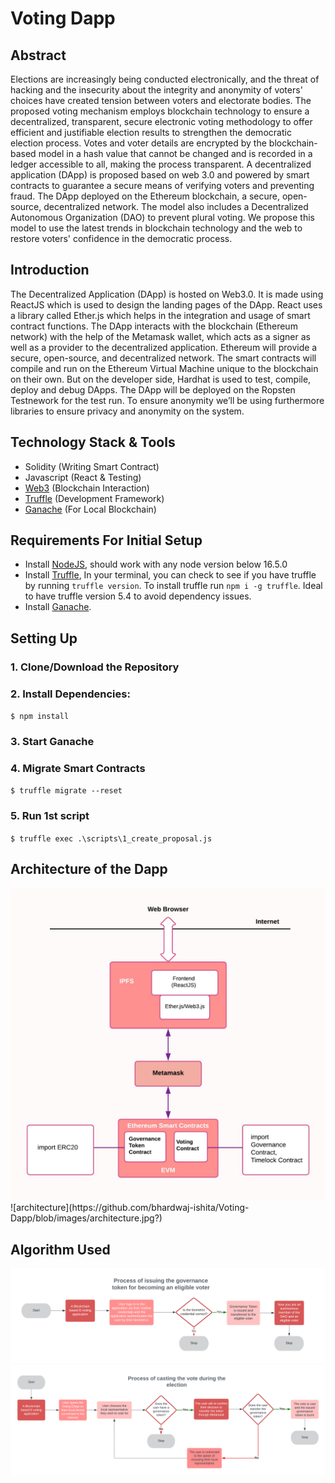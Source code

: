 # Voting Dapp
## Abstract
Elections are increasingly being conducted electronically, and the threat of hacking and the insecurity about the integrity and anonymity of voters' choices have created tension between voters and electorate bodies. The proposed voting mechanism employs blockchain technology to ensure a decentralized, transparent, secure electronic voting methodology to offer efficient and justifiable election results to strengthen the democratic election process. Votes and voter details are encrypted by the blockchain-based model in a hash value that cannot be changed and is recorded in a ledger accessible to all, making the process transparent. A decentralized application (DApp) is proposed based on web 3.0 and powered by smart contracts to guarantee a secure means of verifying voters and preventing fraud. The DApp deployed on the Ethereum blockchain, a secure, open-source, decentralized network. The model also includes a Decentralized Autonomous Organization (DAO) to prevent plural voting. We propose this model to use the latest trends in blockchain technology and the web to restore voters' confidence in the democratic process.
   
## Introduction
The Decentralized Application (DApp) is hosted on Web3.0. It is made using ReactJS which is used to design the landing pages of the DApp. React uses a library called Ether.js which helps in the integration and usage of smart contract functions. The DApp interacts with the blockchain (Ethereum network) with the help of the Metamask wallet, which acts as a signer as well as a provider to the decentralized application. 
Ethereum will provide a secure, open-source, and decentralized network. The smart contracts will compile and run on the Ethereum Virtual Machine unique to the blockchain on their own. But on the developer side, Hardhat is used to test, compile, deploy and debug DApps. The DApp will be deployed on the Ropsten Testnework for the test run. To ensure anonymity we’ll be using furthermore libraries to ensure privacy and anonymity on the system.


## Technology Stack & Tools
- Solidity (Writing Smart Contract)
- Javascript (React & Testing)
- [Web3](https://web3js.readthedocs.io/en/v1.5.2/) (Blockchain Interaction)
- [Truffle](https://www.trufflesuite.com/docs/truffle/overview) (Development Framework)
- [Ganache](https://www.trufflesuite.com/ganache) (For Local Blockchain)

## Requirements For Initial Setup
- Install [NodeJS](https://nodejs.org/en/), should work with any node version below 16.5.0
- Install [Truffle](https://www.trufflesuite.com/docs/truffle/overview), In your terminal, you can check to see if you have truffle by running `truffle version`. To install truffle run `npm i -g truffle`. Ideal to have truffle version 5.4 to avoid dependency issues.
- Install [Ganache](https://www.trufflesuite.com/ganache).

## Setting Up
### 1. Clone/Download the Repository

### 2. Install Dependencies:
`$ npm install`

### 3. Start Ganache

### 4. Migrate Smart Contracts
`$ truffle migrate --reset`

### 5. Run 1st script
`$ truffle exec .\scripts\1_create_proposal.js`

## Architecture of the Dapp
<img src="images/architecture.jpg" alt="architecture" width="700"/>
![architecture](https://github.com/bhardwaj-ishita/Voting-Dapp/blob/images/architecture.jpg?)



## Algorithm Used
<img src="images/issue-governance-token.png" alt="Process of issuing the governance token for becoming an eligible voter" width="700"/>
<img src="images/cast-vote.png" alt="Process of casting the vote during the election" width="700"/>

